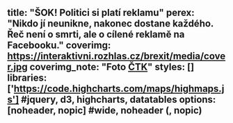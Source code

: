 title: "ŠOK! Politici si platí reklamu"
perex: "Nikdo jí neunikne, nakonec dostane každého. Řeč není o smrti, ale o cílené reklamě na Facebooku."
coverimg: https://interaktivni.rozhlas.cz/brexit/media/cover.jpg
coverimg_note: "Foto <a href='https://ctk.cz'>ČTK</a>"
styles: []
libraries: ['https://code.highcharts.com/maps/highmaps.js'] #jquery, d3, highcharts, datatables
options: [noheader, nopic] #wide, noheader (, nopic)
---

<wide>
<div id="dboard"></a>
</wide>
